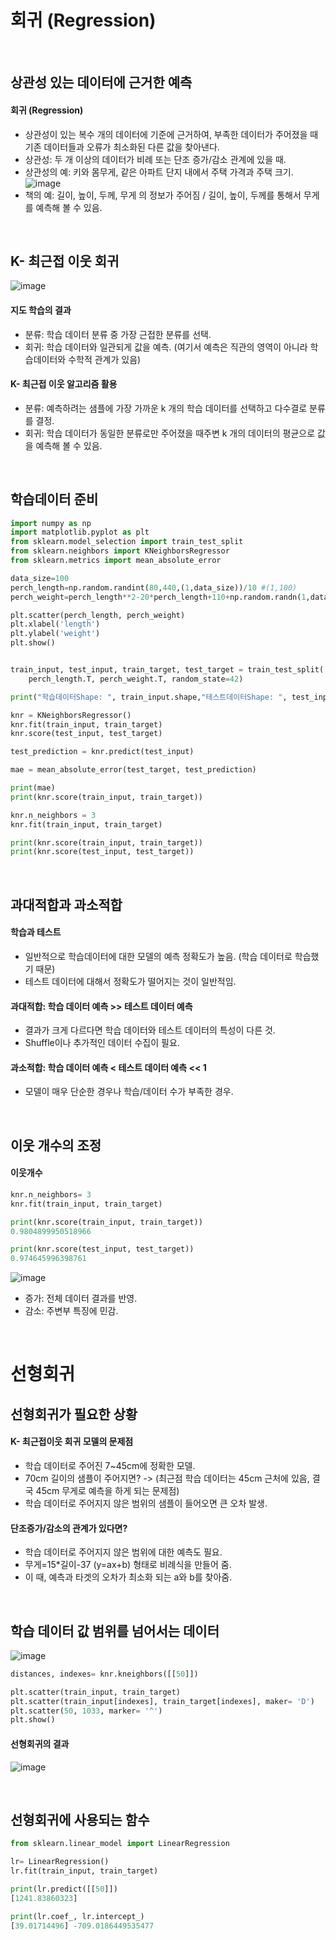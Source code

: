 # 회귀 (Regression) 

<br>

## 상관성 있는 데이터에 근거한 예측
#### 회귀 (Regression)
- 상관성이 있는 복수 개의 데이터에 기준에 근거하여, 부족한 데이터가 주어졌을 때 기존 데이터들과 오류가 최소화된 다른 값을 찾아낸다.
- 상관성: 두 개 이상의 데이터가 비례 또는 단조 증가/감소 관계에 있을 때.
- 상관성의 예: 키와 몸무게, 같은 아파트 단지 내에서 주택 가격과 주택 크기.
![image](https://user-images.githubusercontent.com/79950504/190313426-0318ce23-099d-4e85-ba94-bd08fba9e965.png)  
- 책의 예: 길이, 높이, 두께, 무게 의 정보가 주어짐 / 길이, 높이, 두께를 통해서 무게를 예측해 볼 수 있음.

<br>

## K- 최근접 이웃 회귀
![image](https://user-images.githubusercontent.com/79950504/190313878-0277240b-70e4-4229-b1b4-d7bd955523cb.png)  
#### 지도 학습의 결과
- 분류: 학습 데이터 분류 중 가장 근접한 분류를 선택.
- 회귀: 학습 데이터와 일관되게 값을 예측. (여기서 예측은 직관의 영역이 아니라 학습데이터와 수학적 관계가 있음)

#### K- 최근접 이웃 알고리즘 활용
- 분류: 예측하려는 샘플에 가장 가까운 k 개의 학습 데이터를 선택하고 다수결로 분류를 결정.
- 회귀: 학습 데이터가 동일한 분류로만 주어졌을 때주변 k 개의 데이터의 평균으로 값을 예측해 볼 수 있음.

<br>

## 학습데이터 준비
```python
import numpy as np
import matplotlib.pyplot as plt
from sklearn.model_selection import train_test_split
from sklearn.neighbors import KNeighborsRegressor
from sklearn.metrics import mean_absolute_error

data_size=100
perch_length=np.random.randint(80,440,(1,data_size))/10 #(1,100)
perch_weight=perch_length**2-20*perch_length+110+np.random.randn(1,data_size)*50 #(1,100)

plt.scatter(perch_length, perch_weight)
plt.xlabel('length')
plt.ylabel('weight')
plt.show()


train_input, test_input, train_target, test_target = train_test_split(
    perch_length.T, perch_weight.T, random_state=42)

print("학습데이터Shape: ", train_input.shape,"테스트데이터Shape: ", test_input.shape)

knr = KNeighborsRegressor()
knr.fit(train_input, train_target)
knr.score(test_input, test_target)

test_prediction = knr.predict(test_input)

mae = mean_absolute_error(test_target, test_prediction)

print(mae)
print(knr.score(train_input, train_target))

knr.n_neighbors = 3
knr.fit(train_input, train_target)

print(knr.score(train_input, train_target))
print(knr.score(test_input, test_target))
```

<br>

## 과대적합과 과소적합
#### 학습과 테스트
- 일반적으로 학습데이터에 대한 모델의 예측 정확도가 높음. (학습 데이터로 학습했기 때문)
- 테스트 데이터에 대해서 정확도가 떨어지는 것이 일반적임.

#### 과대적합: 학습 데이터 예측 >> 테스트 데이터 예측
- 결과가 크게 다르다면 학습 데이터와 테스트 데이터의 특성이 다른 것.
- Shuffle이나 추가적인 데이터 수집이 필요.

#### 과소적합: 학습 데이터 예측 < 테스트 데이터 예측 << 1
- 모델이 매우 단순한 경우나 학습/데이터 수가 부족한 경우.

<br>

## 이웃 개수의 조정
#### 이웃개수
```python
knr.n_neighbors= 3
knr.fit(train_input, train_target)

print(knr.score(train_input, train_target))
0.9804899950518966

print(knr.score(test_input, test_target))
0.974645996398761
```
![image](https://user-images.githubusercontent.com/79950504/190320011-bbf3c2bf-4804-4d23-9058-5cb468f274ff.png)  
- 증가: 전체 데이터 결과를 반영.
- 감소: 주변부 특징에 민감.

<br>

# 선형회귀
## 선형회귀가 필요한 상황
#### K- 최근접이웃 회귀 모델의 문제점
- 학습 데이터로 주어진 7~45cm에 정확한 모델.
- 70cm 길이의 샘플이 주어지면? -> (최근점 학습 데이터는 45cm 근처에 있음, 결국 45cm 무게로 예측을 하게 되는 문제점)
- 학습 데이터로 주어지지 않은 범위의 샘플이 들어오면 큰 오차 발생.

#### 단조증가/감소의 관계가 있다면?
- 학습 데이터로 주어지지 않은 범위에 대한 예측도 필요.
- 무게=15*길이-37 (y=ax+b) 형태로 비례식을 만들어 줌.
- 이 때, 예측과 타겟의 오차가 최소화 되는 a와 b를 찾아줌.

<br>

## 학습 데이터 값 범위를 넘어서는 데이터
![image](https://user-images.githubusercontent.com/79950504/190322207-a171bd40-f762-4538-873a-8d4d21ae5afe.png)  

```python
distances, indexes= knr.kneighbors([[50]])

plt.scatter(train_input, train_target)
plt.scatter(train_input[indexes], train_target[indexes], maker= 'D')
plt.scatter(50, 1033, marker= '^')
plt.show()
```

#### 선형회귀의 결과
![image](https://user-images.githubusercontent.com/79950504/190322963-fe5b1cc5-60ab-43ce-8658-9b1b0b5f1cc2.png)  

<br>

## 선형회귀에 사용되는 함수
```python
from sklearn.linear_model import LinearRegression

lr= LinearRegression()
lr.fit(train_input, train_target)

print(lr.predict([[50]])
[1241.83860323]

print(lr.coef_, lr.intercept_)
[39.01714496] -709.0186449535477
```


